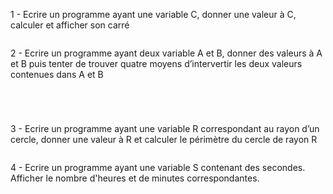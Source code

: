 
1 - Ecrire un programme ayant une variable C, donner une valeur à C, calculer et afficher son carré

```

```

2 - Ecrire un programme ayant deux variable A et B, donner des valeurs à A et B puis tenter de trouver quatre moyens d’intervertir les deux valeurs contenues dans A et B

```

```

```

```

```

```

```

```

3 - Ecrire un programme ayant une variable R correspondant au rayon d’un cercle, donner une valeur à R et calculer le périmètre du cercle de rayon R

```

```


4 - Ecrire un programme ayant une variable S contenant des secondes. Afficher le nombre d'heures et de minutes correspondantes.

```

```
